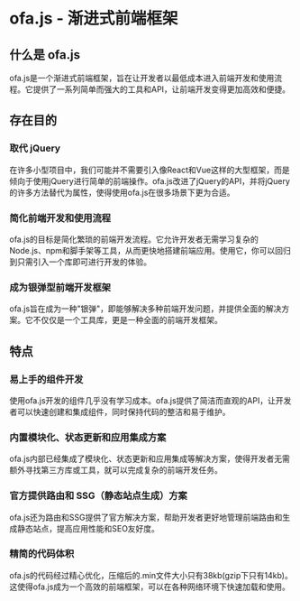# ofa.js - 渐进式前端框架

## 什么是 ofa.js

ofa.js是一个渐进式前端框架，旨在让开发者以最低成本进入前端开发和使用流程。它提供了一系列简单而强大的工具和API，让前端开发变得更加高效和便捷。

## 存在目的

### 取代 jQuery

在许多小型项目中，我们可能并不需要引入像React和Vue这样的大型框架，而是倾向于使用jQuery进行简单的前端操作。ofa.js改进了jQuery的API，并将jQuery的许多方法替代为属性，使得使用ofa.js在很多场景下更为合适。

### 简化前端开发和使用流程

ofa.js的目标是简化繁琐的前端开发流程。它允许开发者无需学习复杂的Node.js、npm和脚手架等工具，从而更快地搭建前端应用。使用它，你可以回归到只需引入一个库即可进行开发的体验。

### 成为银弹型前端开发框架

ofa.js旨在成为一种"银弹"，即能够解决多种前端开发问题，并提供全面的解决方案。它不仅仅是一个工具库，更是一种全面的前端开发框架。

## 特点

### 易上手的组件开发

使用ofa.js开发的组件几乎没有学习成本。ofa.js提供了简洁而直观的API，让开发者可以快速创建和集成组件，同时保持代码的整洁和易于维护。

### 内置模块化、状态更新和应用集成方案

ofa.js内部已经集成了模块化、状态更新和应用集成等解决方案，使得开发者无需额外寻找第三方库或工具，就可以完成复杂的前端开发任务。

### 官方提供路由和 SSG（静态站点生成）方案

ofa.js还为路由和SSG提供了官方解决方案，帮助开发者更好地管理前端路由和生成静态站点，提高应用性能和SEO友好度。

### 精简的代码体积

ofa.js的代码经过精心优化，压缩后的.min文件大小只有38kb(gzip下只有14kb)。这使得ofa.js成为一个高效的前端框架，可以在各种网络环境下快速加载和使用。
